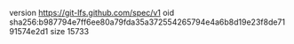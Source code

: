 version https://git-lfs.github.com/spec/v1
oid sha256:b987794e7ff6ee80a79fda35a372554265794e4a6b8d19e23f8de7191574e2d1
size 15733

